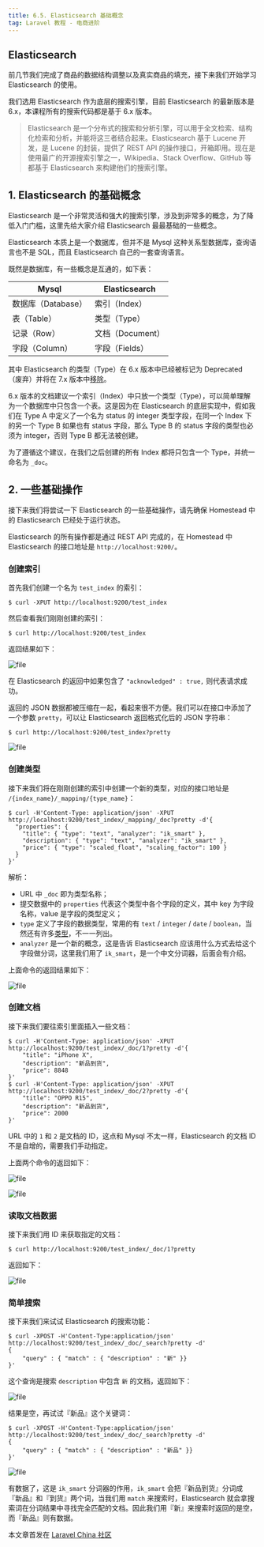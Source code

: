 ```yaml
---
title: 6.5. Elasticsearch 基础概念
tag: Laravel 教程 - 电商进阶
---
```


Elasticsearch
-------------

前几节我们完成了商品的数据结构调整以及真实商品的填充，接下来我们开始学习 Elasticsearch 的使用。

我们选用 Elasticsearch 作为底层的搜索引擎，目前 Elasticsearch 的最新版本是 6.x，本课程所有的搜索代码都是基于 6.x 版本。

> Elasticsearch 是一个分布式的搜索和分析引擎，可以用于全文检索、结构化检索和分析，并能将这三者结合起来。Elasticsearch 基于 Lucene 开发，是 Lucene 的封装，提供了 REST API 的操作接口，开箱即用。现在是使用最广的开源搜索引擎之一，Wikipedia、Stack Overflow、GitHub 等都基于 Elasticsearch 来构建他们的搜索引擎。

1\. Elasticsearch 的基础概念
-----------------------

Elasticsearch 是一个非常灵活和强大的搜索引擎，涉及到非常多的概念，为了降低入门门槛，这里先给大家介绍 Elasticsearch 最最基础的一些概念。

Elasticsearch 本质上是一个数据库，但并不是 Mysql 这种关系型数据库，查询语言也不是 SQL，而且 Elasticsearch 自己的一套查询语言。

既然是数据库，有一些概念是互通的，如下表：

| Mysql              | Elasticsearch    |
| ------------------ | ---------------- |
| 数据库（Database） | 索引（Index）    |
| 表（Table）        | 类型（Type）     |
| 记录（Row）        | 文档（Document） |
| 字段（Column）     | 字段（Fields）   |

其中 Elasticsearch 的类型（Type）在 6.x 版本中已经被标记为 Deprecated （废弃）并将在 7.x 版本中[移除](https://www.elastic.co/guide/en/elasticsearch/reference/current/removal-of-types.html)。

6.x 版本的文档建议一个索引（Index）中只放一个类型（Type），可以简单理解为一个数据库中只包含一个表。这是因为在 Elasticsearch 的底层实现中，假如我们在 Type A 中定义了一个名为 status 的 integer 类型字段，在同一个 Index 下的另一个 Type B 如果也有 status 字段，那么 Type B 的 status 字段的类型也必须为 integer，否则 Type B 都无法被创建。

为了遵循这个建议，在我们之后创建的所有 Index 都将只包含一个 Type，并统一命名为 `_doc`。

2\. 一些基础操作
----------

接下来我们将尝试一下 Elasticsearch 的一些基础操作，请先确保 Homestead 中的 Elasticsearch 已经处于运行状态。

Elasticsearch 的所有操作都是通过 REST API 完成的，在 Homestead 中 Elasticsearch 的接口地址是 `http://localhost:9200/`。

### 创建索引

首先我们创建一个名为 `test_index` 的索引：

    $ curl -XPUT http://localhost:9200/test_index

然后查看我们刚刚创建的索引：

    $ curl http://localhost:9200/test_index

返回结果如下：

![file](https://lccdn.phphub.org/uploads/images/201808/21/5320/QV6mLvCYna.png?imageView2/2/w/1240/h/0)


在 Elasticsearch 的返回中如果包含了 `"acknowledged" : true,` 则代表请求成功。

返回的 JSON 数据都被压缩在一起，看起来很不方便。我们可以在接口中添加了一个参数 `pretty`，可以让 Elasticsearch 返回格式化后的 JSON 字符串：

    $ curl http://localhost:9200/test_index?pretty

![file](https://lccdn.phphub.org/uploads/images/201808/21/5320/CSkZnwvD57.png?imageView2/2/w/1240/h/0)


### 创建类型

接下来我们将在刚刚创建的索引中创建一个新的类型，对应的接口地址是 `/{index_name}/_mapping/{type_name}`：

    $ curl -H'Content-Type: application/json' -XPUT http://localhost:9200/test_index/_mapping/_doc?pretty -d'{
      "properties": {
        "title": { "type": "text", "analyzer": "ik_smart" }, 
        "description": { "type": "text", "analyzer": "ik_smart" },
        "price": { "type": "scaled_float", "scaling_factor": 100 }
      }
    }'

解析：

*   URL 中 `_doc` 即为类型名称；
*   提交数据中的 `properties` 代表这个类型中各个字段的定义，其中 key 为字段名称，value 是字段的类型定义；
*   `type` 定义了字段的数据类型，常用的有 `text` / `integer` / `date` / `boolean`，当然还有许多[类型](https://www.elastic.co/guide/en/elasticsearch/reference/current/mapping-types.html)，不一一列出。
*   `analyzer` 是一个新的概念，这是告诉 Elasticsearch 应该用什么方式去给这个字段做分词，这里我们用了 `ik_smart`，是一个中文分词器，后面会有介绍。

上面命令的返回结果如下：

![file](https://lccdn.phphub.org/uploads/images/201806/28/5320/sPhWqbRch9.png?imageView2/2/w/1240/h/0)


### 创建文档

接下来我们要往索引里面插入一些文档：

    $ curl -H'Content-Type: application/json' -XPUT http://localhost:9200/test_index/_doc/1?pretty -d'{
        "title": "iPhone X",
        "description": "新品到货",
        "price": 8848
    }'
    $ curl -H'Content-Type: application/json' -XPUT http://localhost:9200/test_index/_doc/2?pretty -d'{
        "title": "OPPO R15",
        "description": "新品到货",
        "price": 2000
    }'

URL 中的 `1` 和 `2` 是文档的 ID，这点和 Mysql 不太一样，Elasticsearch 的文档 ID 不是自增的，需要我们手动指定。

上面两个命令的返回如下：

![file](https://lccdn.phphub.org/uploads/images/201806/28/5320/ZUB1XDVAma.png?imageView2/2/w/1240/h/0)


![file](https://lccdn.phphub.org/uploads/images/201806/28/5320/g22l3d1sfK.png?imageView2/2/w/1240/h/0)


### 读取文档数据

接下来我们用 ID 来获取指定的文档：

    $ curl http://localhost:9200/test_index/_doc/1?pretty

返回如下：

![file](https://lccdn.phphub.org/uploads/images/201806/28/5320/DlCQPwkJKi.png?imageView2/2/w/1240/h/0)


### 简单搜索

接下来我们来试试 Elasticsearch 的搜索功能：

    $ curl -XPOST -H'Content-Type:application/json' http://localhost:9200/test_index/_doc/_search?pretty -d'
    {
        "query" : { "match" : { "description" : "新" }}
    }'

这个查询是搜索 `description` 中包含 `新` 的文档，返回如下：

![file](https://lccdn.phphub.org/uploads/images/201806/28/5320/liIZZ9l1jn.png?imageView2/2/w/1240/h/0)


结果是空，再试试『新品』这个关键词：

    $ curl -XPOST -H'Content-Type:application/json' http://localhost:9200/test_index/_doc/_search?pretty -d'
    {
        "query" : { "match" : { "description" : "新品" }}
    }'

![file](https://lccdn.phphub.org/uploads/images/201806/28/5320/9SrJNqiHCK.png?imageView2/2/w/1240/h/0)


有数据了，这是 `ik_smart` 分词器的作用，`ik_smart` 会把『新品到货』分词成『新品』和『到货』两个词，当我们用 `match` 来搜索时，Elasticsearch 就会拿搜索词在分词结果中寻找完全匹配的文档。因此我们用『新』来搜索时返回的是空，而『新品』则有数据。

本文章首发在 [Laravel China 社区](https://laravel-china.org/)